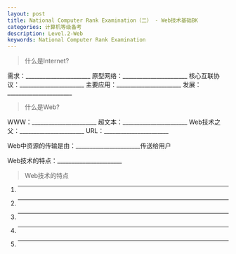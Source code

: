 ```yaml
---
layout: post
title: National Computer Rank Examination（二） - Web技术基础BK
categories: 计算机等级备考
description: Level.2-Web
keywords: National Computer Rank Examination
---
```


> 什么是Internet?

需求：_______________________
原型网络：_______________________
核心互联协议：_______________________
主要应用：_______________________
发展：_______________________

> 什么是Web?

WWW：_______________________
超文本：_______________________
Web技术之父：_______________________
URL：_______________________

Web中资源的传输是由：_______________________传送给用户

Web技术的特点：_______________________

> Web技术的特点

1. _______________________
2. _______________________
3. _______________________
4. _______________________
5. _______________________

